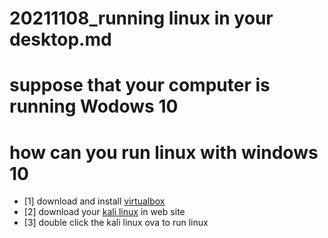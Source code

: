 # 20211108_running linux in your desktop.md

# suppose that  your computer is running Wodows 10
# how can you run linux with windows 10

- [1] download and install [virtualbox](https://www.virtualbox.org/)
- [2] download your [kali linux](https://drive.google.com/file/d/1AvVImV_uF4k_XKRSKNr-pElDfQ0ifVsQ/view?usp=sharing) in web site
- [3] double click the kali linux ova to run linux
